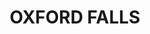 ---
lastmod: '2025-04-06T06:05:20+00:00'
latitude: -33.766409
layout: suburb
longitude: 151.257781
postcode: '2100'
state: NSW
title: OXFORD FALLS
url: /nsw/oxford-falls/
---